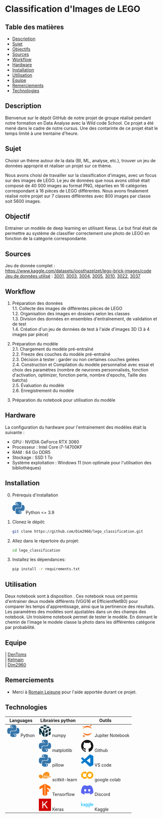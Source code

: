 # Classification d'Images de LEGO

## Table des matières
- [Description](#description)
- [Sujet](#sujet)
- [Objectifs](#objectif)
- [Sources](#sources)
- [Workflow](#workflow)
- [Hardware](#hardware)
- [Installation](#installation)
- [Utilisation](#utilisation)
- [Equipe](#equipe)
- [Remerciements](#remerciements)
- [Technologies](#technologies)

## Description
Bienvenue sur le dépôt GitHub de notre projet de groupe réalisé pendant notre formation en Data Analyse avec la Wild code School. Ce projet a été mené dans le cadre de notre cursus. Une des contarinte de ce projet était le temps limité à une trentaine d'heure.

## Sujet
Choisir un thème autour de la data (BI, ML, analyse, etc.), trouver un jeu de données approprié et réaliser un projet sur ce thème.

Nous avons choisi de travailler sur la classification d'images, avec un focus sur des images de LEGO. Le jeu de données que nous avons utilisé était composé de 40 000 images au format PNG, réparties en 16 catégories correspondant à 16 pièces de LEGO différentes. Nous avons finalement réalisé notre projet sur 7 classes différentes avec 800 images par classe soit 5600 images.

## Objectif
Entrainer un modèle de deep learning en utilisant Keras. Le but final était de permettre au système de classifier correctement une photo de LEGO en fonction de la catégorie correspondante.

## Sources
Jeu de donnée complet : https://www.kaggle.com/datasets/joosthazelzet/lego-brick-images/code  
[Jeu de données utilisé]() : [3001](), [3003](), [3004](), [3005](), [3010](), [3022](), [3037]()

## Workflow
1. Préparation des données  
1.1. Collecte des images de différentes pièces de LEGO  
1.2. Organisation des images en dossiers selon les classes  
1.3. Division des données en ensembles d'entraînement, de validation et de test  
1.4. Création d'un jeu de données de test à l'aide d'images 3D (3 à 4 images par pièce)

2. Préparation du modèle  
2.1. Chargement du modèle pré-entraîné  
2.2. Freeze des couches du modèle pré-entraîné  
2.3. Décision à tester : garder ou non certaines couches gelées  
2.4. Construction et Compilation du modèle personnalisé avec essai et choix des paramètres (nombre de neurones personnalisés, fonction d'activation, optimizer, fonction perte, nombre d'epochs, Taille des batchs)  
2.5. Évaluation du modèle  
2.6. Enregistrement du modèle

3. Préparation du notebook pour utilisation du modèle

## Hardware
La configuration du hardware pour l'entrainement des modèles était la suivante : 
- GPU : NVIDIA GeForce RTX 3060
- Processeur : Intel Core i7-14700KF
- RAM : 64 Go DDR5
- Stockage : SSD 1 To
- Système exploitation : Windows 11 (non optimale pour l'utilisation des bibliothèques)

## Installation
0. Prérequis d'installation
    
    ![python](img_readme/python-color.svg) Python <= 3.9
    
1. Clonez le dépôt:
    ```sh
    git clone https://github.com/Dim2960/lego_classification.git
    ```
2. Allez dans le répertoire du projet:
    ```sh
    cd lego_classification
    ```
3. Installez les dépendances:
    ```sh
    pip install -r requirements.txt
    ```

## Utilisation
Deux notebook sont à disposition . Ces notebook nous ont permis d'entrainer deux modele différents (VGG16 et EfficientNetB0) pour comparer les temps d'apprentissage, ainsi que la pertinence des résultats.
Les paramètres des modèles sont ajustables dans un des champs des notebook.
Un troisième notebook permet de tester le modèle. En donnant le chemin de l'image le modele classe la photo dans les différentes catégorie par probabilité.

## Equipe


| [DenToms](https://github.com/DenToms)  
| [Kelmain](https://github.com/Kelmain)  
| [Dim2960](https://github.com/Dim2960)

## Remerciements

- Merci à [Romain Lejeune](https://github.com/Vaelastraszz) pour l'aide apportée durant ce projet.

## Technologies
| Languages | Librairies python | Outils |
|-----------|------------------|--------|
| ![python](img_readme/python-color.svg) Python | ![numpy](img_readme/numpy-color.svg) numpy | ![jupiter](img_readme/jupyter-color.svg) Jupiter Notebook |
| | ![matplotlib](img_readme/python-color.svg) matplotlib | ![github](img_readme/github-color.svg) Github |
| | ![pillow](img_readme/python-color.svg) pillow | ![vscode](img_readme/visualstudiocode-color.svg) VS code |
| | ![scikit-learn](img_readme/scikitlearn-color.svg) scitkit-learn | ![colab](img_readme/googlecolab-color.svg) google colab |
| | ![tensorflow](img_readme/tensorflow-color.svg) Tensorflow | ![discord](img_readme/discord-color.svg) Discord |
| | ![keras](img_readme/keras-color.svg) Keras | ![kaggle](img_readme/kaggle-color.svg) Kaggle |

